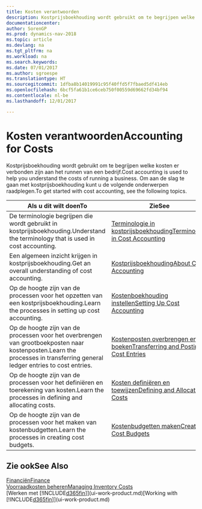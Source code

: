```yaml
---
title: Kosten verantwoorden
description: Kostprijsboekhouding wordt gebruikt om te begrijpen welke kosten er verbonden zijn aan het runnen van een bedrijf. Om aan de slag te gaan met kostprijsboekhouding kunt u de volgende onderwerpen raadplegen.
documentationcenter: 
author: SorenGP
ms.prod: dynamics-nav-2018
ms.topic: article
ms.devlang: na
ms.tgt_pltfrm: na
ms.workload: na
ms.search.keywords: 
ms.date: 07/01/2017
ms.author: sgroespe
ms.translationtype: HT
ms.sourcegitcommit: 1dfba8b14019991c95f40ffd5f7fbaed5df414eb
ms.openlocfilehash: 6bcf5fa61b1ce6ceb750f00559d69662fd34bf94
ms.contentlocale: nl-be
ms.lasthandoff: 12/01/2017

---
```

# <a name="accounting-for-costs"></a><span data-ttu-id="cc416-104">Kosten verantwoorden</span><span class="sxs-lookup"><span data-stu-id="cc416-104">Accounting for Costs</span></span>
<span data-ttu-id="cc416-105">Kostprijsboekhouding wordt gebruikt om te begrijpen welke kosten er verbonden zijn aan het runnen van een bedrijf.</span><span class="sxs-lookup"><span data-stu-id="cc416-105">Cost accounting is used to help you understand the costs of running a business.</span></span> <span data-ttu-id="cc416-106">Om aan de slag te gaan met kostprijsboekhouding kunt u de volgende onderwerpen raadplegen.</span><span class="sxs-lookup"><span data-stu-id="cc416-106">To get started with cost accounting, see the following topics.</span></span>  

|<span data-ttu-id="cc416-107">Als u dit wilt doen</span><span class="sxs-lookup"><span data-stu-id="cc416-107">To</span></span>|<span data-ttu-id="cc416-108">Zie</span><span class="sxs-lookup"><span data-stu-id="cc416-108">See</span></span>|  
|--------|---------|  
|<span data-ttu-id="cc416-109">De terminologie begrijpen die wordt gebruikt in kostprijsboekhouding.</span><span class="sxs-lookup"><span data-stu-id="cc416-109">Understand the terminology that is used in cost accounting.</span></span>|[<span data-ttu-id="cc416-110">Terminologie in kostprijsboekhouding</span><span class="sxs-lookup"><span data-stu-id="cc416-110">Terminology in Cost Accounting</span></span>](finance-terminology-in-cost-accounting.md)|  
|<span data-ttu-id="cc416-111">Een algemeen inzicht krijgen in kostprijsboekhouding.</span><span class="sxs-lookup"><span data-stu-id="cc416-111">Get an overall understanding of cost accounting.</span></span>|[<span data-ttu-id="cc416-112">Kostprijsboekhouding</span><span class="sxs-lookup"><span data-stu-id="cc416-112">About Cost Accounting</span></span>](finance-about-cost-accounting.md)|  
|<span data-ttu-id="cc416-113">Op de hoogte zijn van de processen voor het opzetten van een kostprijsboekhouding.</span><span class="sxs-lookup"><span data-stu-id="cc416-113">Learn the processes in setting up cost accounting.</span></span>|[<span data-ttu-id="cc416-114">Kostenboekhouding instellen</span><span class="sxs-lookup"><span data-stu-id="cc416-114">Setting Up Cost Accounting</span></span>](finance-set-up-cost-accounting.md)|  
|<span data-ttu-id="cc416-115">Op de hoogte zijn van de processen voor het overbrengen van grootboekposten naar kostenposten.</span><span class="sxs-lookup"><span data-stu-id="cc416-115">Learn the processes in transferring general ledger entries to cost entries.</span></span>|[<span data-ttu-id="cc416-116">Kostenposten overbrengen en boeken</span><span class="sxs-lookup"><span data-stu-id="cc416-116">Transferring and Posting Cost Entries</span></span>](finance-transfer-and-post-cost-entries.md)|  
|<span data-ttu-id="cc416-117">Op de hoogte zijn van de processen voor het definiëren en toerekening van kosten.</span><span class="sxs-lookup"><span data-stu-id="cc416-117">Learn the processes in defining and allocating costs.</span></span>|[<span data-ttu-id="cc416-118">Kosten definiëren en toewijzen</span><span class="sxs-lookup"><span data-stu-id="cc416-118">Defining and Allocating Costs</span></span>](finance-define-and-allocate-costs.md)|  
|<span data-ttu-id="cc416-119">Op de hoogte zijn van de processen voor het maken van kostenbudgetten.</span><span class="sxs-lookup"><span data-stu-id="cc416-119">Learn the processes in creating cost budgets.</span></span>|[<span data-ttu-id="cc416-120">Kostenbudgetten maken</span><span class="sxs-lookup"><span data-stu-id="cc416-120">Creating Cost Budgets</span></span>](finance-create-cost-budgets.md)|  

## <a name="see-also"></a><span data-ttu-id="cc416-121">Zie ook</span><span class="sxs-lookup"><span data-stu-id="cc416-121">See Also</span></span>  
[<span data-ttu-id="cc416-122">Financiën</span><span class="sxs-lookup"><span data-stu-id="cc416-122">Finance</span></span>](finance.md)  
[<span data-ttu-id="cc416-123">Voorraadkosten beheren</span><span class="sxs-lookup"><span data-stu-id="cc416-123">Managing Inventory Costs</span></span>](finance-manage-inventory-costs.md)  
<span data-ttu-id="cc416-124">[Werken met [!INCLUDE[d365fin](includes/d365fin_md.md)]](ui-work-product.md)</span><span class="sxs-lookup"><span data-stu-id="cc416-124">[Working with [!INCLUDE[d365fin](includes/d365fin_md.md)]](ui-work-product.md)</span></span>

